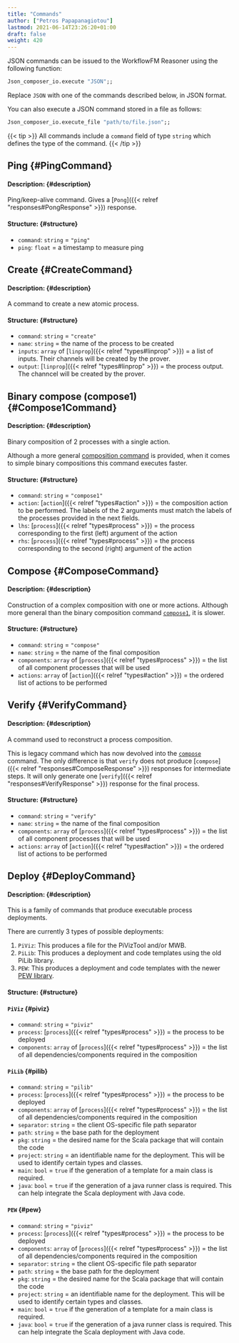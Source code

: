 ```yaml
---
title: "Commands"
author: ["Petros Papapanagiotou"]
lastmod: 2021-06-14T23:26:20+01:00
draft: false
weight: 420
---
```


JSON commands can be issued to the WorkflowFM Reasoner using the following function:

```ocaml
Json_composer_io.execute "JSON";;
```

Replace `JSON` with one of the commands described below, in JSON format.

You can also execute a JSON command stored in a file as follows:

```ocaml
Json_composer_io.execute_file "path/to/file.json";;
```

{{< tip >}}
All commands include a `command` field of type `string` which defines the type of the command.
{{< /tip >}}


## Ping {#PingCommand}


#### Description: {#description}

Ping/keep-alive command. Gives a [`Pong`]({{< relref "responses#PongResponse" >}}) response.


#### Structure: {#structure}

-   `command`: `string` = `"ping"`
-   `ping`: `float` = a timestamp to measure ping


## Create {#CreateCommand}


#### Description: {#description}

A command to create a new atomic process.


#### Structure: {#structure}

-   `command`: `string` = `"create"`
-   `name`: `string` = the name of the process to be created
-   `inputs`: `array` of [`linprop`]({{< relref "types#linprop" >}}) = a list of inputs. Their channels will be created by the prover.
-   `output`: [`linprop`]({{< relref "types#linprop" >}}) = the process output. The channcel will be created by the prover.


## Binary compose (compose1) {#Compose1Command}


#### Description: {#description}

Binary composition of 2 processes with a single action.

Although a more general [composition command](#ComposeCommand) is provided, when it comes to simple binary compositions this command executes faster.


#### Structure: {#structure}

-   `command`: `string` = `"compose1"`
-   `action`: [`action`]({{< relref "types#action" >}}) = the composition action to be performed. The labels of the 2 arguments must match the labels of the processes provided in the next fields.
-   `lhs`: [`process`]({{< relref "types#process" >}}) = the process corresponding to the first (left) argument of the action
-   `rhs`: [`process`]({{< relref "types#process" >}}) = the process corresponding to the second (right) argument of the action


## Compose {#ComposeCommand}


#### Description: {#description}

Construction of a complex composition with one or more actions. Although more general than the binary composition command [`compose1`](#Compose1Command), it is slower.


#### Structure: {#structure}

-   `command`: `string` = `"compose"`
-   `name`: `string` = the name of the final composition
-   `components`: `array` of [`process`]({{< relref "types#process" >}}) = the list of all component processes that will be used
-   `actions`: `array` of [`action`]({{< relref "types#action" >}}) = the ordered list of actions to be performed


## Verify {#VerifyCommand}


#### Description: {#description}

A command used to reconstruct a process composition.

This is legacy command which has now devolved into the [`compose`](#ComposeCommand) command. The only difference is that `verify` does not produce [`compose`]({{< relref "responses#ComposeResponse" >}}) responses for intermediate steps. It will only generate one [`verify`]({{< relref "responses#VerifyResponse" >}}) response for the final process.


#### Structure: {#structure}

-   `command`: `string` = `"verify"`
-   `name`: `string` = the name of the final composition
-   `components`: `array` of [`process`]({{< relref "types#process" >}}) = the list of all component processes that will be used
-   `actions`: `array` of [`action`]({{< relref "types#action" >}}) = the ordered list of actions to be performed


## Deploy {#DeployCommand}


#### Description: {#description}

This is a family of commands that produce executable process deployments.

There are currently 3 types of possible deployments:

1.  `PiViz`: This produces a file for the PiVizTool and/or MWB.
2.  `PiLib`: This produces a deployment and code templates using the old PiLib library.
3.  `PEW`: This produces a deployment and code templates with the newer [PEW library](https://github.com/workflowfm/pew).


#### Structure: {#structure}


#### `PiViz` {#piviz}

-   `command`: `string` = `"piviz"`
-   `process`: [`process`]({{< relref "types#process" >}}) = the process to be deployed
-   `components`: `array` of [`process`]({{< relref "types#process" >}}) = the list of all dependencies/components required in the composition


#### `PiLib` {#pilib}

-   `command`: `string` = `"pilib"`
-   `process`: [`process`]({{< relref "types#process" >}}) = the process to be deployed
-   `components`: `array` of [`process`]({{< relref "types#process" >}}) = the list of all dependencies/components required in the composition
-   `separator`: `string` = the client OS-specific file path separator
-   `path`: `string` = the base path for the deployment
-   `pkg`: `string` = the desired name for the Scala package that will contain the code
-   `project`: `string` = an identifiable name for the deployment. This will be used to identify certain types and classes.
-   `main`: `bool` = `true` if the generation of a template for a main class is required.
-   `java`: `bool` = `true` if the generation of a java runner class is required. This can help integrate the Scala deployment with Java code.


#### `PEW` {#pew}

-   `command`: `string` = `"piviz"`
-   `process`: [`process`]({{< relref "types#process" >}}) = the process to be deployed
-   `components`: `array` of [`process`]({{< relref "types#process" >}}) = the list of all dependencies/components required in the composition
-   `separator`: `string` = the client OS-specific file path separator
-   `path`: `string` = the base path for the deployment
-   `pkg`: `string` = the desired name for the Scala package that will contain the code
-   `project`: `string` = an identifiable name for the deployment. This will be used to identify certain types and classes.
-   `main`: `bool` = `true` if the generation of a template for a main class is required.
-   `java`: `bool` = `true` if the generation of a java runner class is required. This can help integrate the Scala deployment with Java code.
